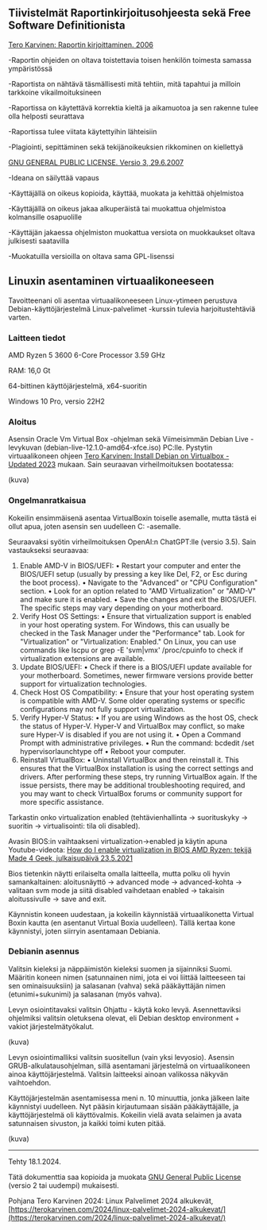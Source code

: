 ## Tiivistelmät Raportinkirjoitusohjeesta sekä Free Software Definitionista

[Tero Karvinen: Raportin kirjoittaminen. 2006](https://terokarvinen.com/2006/raportin-kirjoittaminen-4/)

-Raportin ohjeiden on oltava toistettavia toisen henkilön toimesta samassa ympäristössä

-Raportista on nähtävä täsmällisesti mitä tehtiin, mitä tapahtui ja milloin tarkkoine vikailmoituksineen

-Raportissa on käytettävä korrektia kieltä ja aikamuotoa ja sen rakenne tulee olla helposti seurattava

-Raportissa tulee viitata käytettyihin lähteisiin

-Plagiointi, sepittäminen sekä tekijänoikeuksien rikkominen on kiellettyä

[GNU GENERAL PUBLIC LICENSE. Versio 3, 29.6.2007](https://www.gnu.org/licenses/gpl-3.0.html)

-Ideana on säilyttää vapaus

-Käyttäjällä on oikeus kopioida, käyttää, muokata ja kehittää ohjelmistoa

-Käyttäjällä on oikeus jakaa alkuperäistä tai muokattua ohjelmistoa kolmansille osapuolille

-Käyttäjän jakaessa ohjelmiston muokattua versiota on muokkaukset oltava julkisesti saatavilla

-Muokatuilla versioilla on oltava sama GPL-lisenssi


## Linuxin asentaminen virtuaalikoneeseen

Tavoitteenani oli asentaa virtuaalikoneeseen Linux-ytimeen perustuva Debian-käyttöjärjestelmä Linux-palvelimet -kurssin tulevia harjoitustehtäviä varten.

### Laitteen tiedot

AMD Ryzen 5 3600 6-Core Processor 3.59 GHz

RAM: 16,0 Gt

64-bittinen käyttöjärjestelmä, x64-suoritin

Windows 10 Pro, versio 22H2

### Aloitus

Asensin Oracle Vm Virtual Box -ohjelman sekä Viimeisimmän Debian Live -levykuvan (debian-live-12.1.0-amd64-xfce.iso) PC:lle.
Pystytin virtuaalikoneen ohjeen [Tero Karvinen: Install Debian on Virtualbox - Updated 2023](https://terokarvinen.com/2021/install-debian-on-virtualbox/?fromSearch=install%20debia#the-solution---virtualbox-guest-additions) mukaan.
Sain seuraavan virheilmoituksen bootatessa: 

(kuva)

### Ongelmanratkaisua

Kokeilin ensimmäisenä asentaa VirtualBoxin toiselle asemalle, mutta tästä ei ollut apua, joten asensin sen uudelleen C: -asemalle. 

Seuraavaksi syötin virheilmoituksen OpenAI:n ChatGPT:lle (versio 3.5). Sain vastaukseksi seuraavaa: 

1.	Enable AMD-V in BIOS/UEFI:
•	Restart your computer and enter the BIOS/UEFI setup (usually by pressing a key like Del, F2, or Esc during the boot process).
•	Navigate to the "Advanced" or "CPU Configuration" section.
•	Look for an option related to "AMD Virtualization" or "AMD-V" and make sure it is enabled.
•	Save the changes and exit the BIOS/UEFI. The specific steps may vary depending on your motherboard.
2.	Verify Host OS Settings:
•	Ensure that virtualization support is enabled in your host operating system. For Windows, this can usually be checked in the Task Manager under the "Performance" tab.
Look for "Virtualization" or "Virtualization: Enabled." On Linux, you can use commands like lscpu or grep -E 'svm|vmx' /proc/cpuinfo to check if virtualization extensions are available.
4.	Update BIOS/UEFI:
•	Check if there is a BIOS/UEFI update available for your motherboard. Sometimes, newer firmware versions provide better support for virtualization technologies.
5.	Check Host OS Compatibility:
•	Ensure that your host operating system is compatible with AMD-V. Some older operating systems or specific configurations may not fully support virtualization.
6.	Verify Hyper-V Status:
•	If you are using Windows as the host OS, check the status of Hyper-V. Hyper-V and VirtualBox may conflict, so make sure Hyper-V is disabled if you are not using it.
•	Open a Command Prompt with administrative privileges.
•	Run the command: bcdedit /set hypervisorlaunchtype off
•	Reboot your computer.
7.	Reinstall VirtualBox:
•	Uninstall VirtualBox and then reinstall it. This ensures that the VirtualBox installation is using the correct settings and drivers.
After performing these steps, try running VirtualBox again. If the issue persists, there may be additional troubleshooting required, and you may want to check VirtualBox forums or community support for more specific assistance.

Tarkastin onko virtualization enabled (tehtävienhallinta -> suorituskyky -> suoritin -> virtualisointi: tila oli disabled).

Avasin BIOS:in vaihtaakseni virtualization->enabled ja käytin apuna Youtube-videota: [How do I enable virtualization in BIOS AMD Ryzen: tekijä Made 4 Geek, julkaisupäivä 23.5.2021](https://www.youtube.com/watch?v=FHW3-m1sO1s)

Bios tietenkin näytti erilaiselta omalla laitteella, mutta polku oli hyvin samankaltainen:
aloitusnäyttö -> advanced mode -> advanced-kohta -> valitaan svm mode ja siitä disabled vaihdetaan enabled -> takaisin aloitussivulle -> save and exit.

Käynnistin koneen uudestaan, ja kokeilin käynnistää virtuaalikonetta Virtual Boxin kautta (en asentanut Virtual Boxia uudelleen). Tällä kertaa kone käynnistyi, joten siirryin asentamaan Debiania.

### Debianin asennus

Valitsin kieleksi ja näppäimistön kieleksi suomen ja sijainniksi Suomi. 
Määritin koneen nimen (satunnainen nimi, jota ei voi liittää laitteeseen tai sen ominaisuuksiin) ja salasanan (vahva) sekä pääkäyttäjän nimen (etunimi+sukunimi) ja salasanan (myös vahva).

Levyn osiointitavaksi valitsin Ohjattu - käytä koko levyä.
Asennettaviksi ohjelmiksi valitsin oletuksena olevat, eli Debian desktop environment + vakiot järjestelmätyökalut.

(kuva)

Levyn osiointimalliksi valitsin suositellun (vain yksi levyosio).
Asensin GRUB-alkulatausohjelman, sillä asentamani järjestelmä on virtuaalikoneen ainoa käyttöjärjestelmä. Valitsin laitteeksi ainoan valikossa näkyvän vaihtoehdon.

Käyttöjärjestelmän asentamisessa meni n. 10 minuuttia, jonka jälkeen laite käynnistyi uudelleen. Nyt pääsin kirjautumaan sisään pääkäyttäjälle, ja käyttöjärjestelmä oli käyttövalmis. 
Kokeilin vielä avata selaimen ja avata satunnaisen sivuston, ja kaikki toimi kuten pitää.

(kuva)

-------------------

Tehty 18.1.2024.

Tätä dokumenttia saa kopioida ja muokata [GNU General Public License](http://www.gnu.org/licenses/gpl.html) (versio 2 tai uudempi) mukaisesti. 

Pohjana Tero Karvinen 2024: Linux Palvelimet 2024 alkukevät, [https://terokarvinen.com/2024/linux-palvelimet-2024-alkukevat/](https://terokarvinen.com/2024/linux-palvelimet-2024-alkukevat/)

